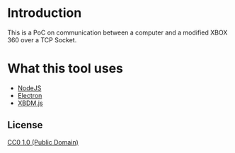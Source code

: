 # Introduction

This is a PoC on communication between a computer and a modified XBOX 360 over a TCP Socket.

# What this tool uses
* [NodeJS](https://nodejs.org)
* [Electron](https://electronjs.org)
* [XBDM.js](https://npmjs.org/package/xbdm.js)

## License

[CC0 1.0 (Public Domain)](LICENSE.md)

